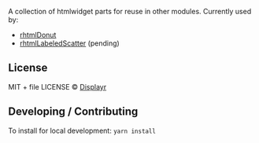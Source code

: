 A collection of htmlwidget parts for reuse in other modules. Currently used by:

* [rhtmlDonut](https://github.com/Displayr/rhtmlDonut)
* [rhtmlLabeledScatter](https://github.com/Displayr/rhtmlLabeledScatter) (pending)

License
-------
MIT + file LICENSE © [Displayr](https://www.displayr.com)

Developing / Contributing
------

To install for local development: `yarn install`